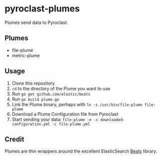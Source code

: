 # pyroclast-plumes

Plumes send data to Pyroclast.

## Plumes

- file-plume
- metric-plume

## Usage

1. Clone this repository
2. `cd` to the directory of the Plume you want to use
3. Run `go get github.com/elastic/beats`
4. Run `go build plume.go`
5. Link the Plume binary, perhaps with `ln -s /usr/bin/file-plume file-plume`
6. Download a Plume Configuration file from Pyroclast
7. Start sending your data: `file-plume -e -c downloaded-configuration.yml -c file-plume.yml`

## Credit

Plumes are thin wrappers around the excellent ElasticSearch [Beats](https://www.elastic.co/products/beats) library.
